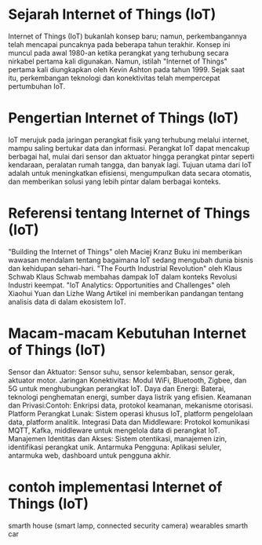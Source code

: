 # Sejarah Internet of Things (IoT)
  Internet of Things (IoT) bukanlah konsep baru; namun, perkembangannya telah mencapai puncaknya pada beberapa tahun terakhir.
  Konsep ini muncul pada awal 1980-an ketika perangkat yang terhubung secara nirkabel pertama kali digunakan. Namun, istilah "Internet of Things" pertama kali diungkapkan oleh Kevin Ashton pada tahun 1999.
  Sejak saat itu, perkembangan teknologi dan konektivitas telah mempercepat pertumbuhan IoT.
# Pengertian Internet of Things (IoT)
  IoT merujuk pada jaringan perangkat fisik yang terhubung melalui internet, mampu saling bertukar data dan informasi. 
  Perangkat IoT dapat mencakup berbagai hal, mulai dari sensor dan aktuator hingga perangkat pintar seperti kendaraan, peralatan rumah tangga, dan banyak lagi. 
  Tujuan utama dari IoT adalah untuk meningkatkan efisiensi, mengumpulkan data secara otomatis, dan memberikan solusi yang lebih pintar dalam berbagai konteks.
# Referensi tentang Internet of Things (IoT)
  "Building the Internet of Things" oleh Maciej Kranz
  Buku ini memberikan wawasan mendalam tentang bagaimana IoT sedang mengubah dunia bisnis dan kehidupan sehari-hari.
  "The Fourth Industrial Revolution" oleh Klaus Schwab
  Klaus Schwab membahas dampak IoT dalam konteks Revolusi Industri keempat.
  "IoT Analytics: Opportunities and Challenges" oleh Xiaohui Yuan dan Lizhe Wang
  Artikel ini memberikan pandangan tentang analisis data di dalam ekosistem IoT.
# Macam-macam Kebutuhan Internet of Things (IoT)
  Sensor dan Aktuator: Sensor suhu, sensor kelembaban, sensor gerak, aktuator motor.
  Jaringan Konektivitas: Modul WiFi, Bluetooth, Zigbee, dan 5G untuk menghubungkan perangkat IoT.
  Daya dan Energi: Baterai, teknologi penghematan energi, sumber daya listrik yang efisien.
  Keamanan dan Privasi:Contoh: Enkripsi data, protokol keamanan, mekanisme otorisasi.
  Platform Perangkat Lunak: Sistem operasi khusus IoT, platform pengelolaan data, platform analitik.
  Integrasi Data dan Middleware: Protokol komunikasi MQTT, Kafka, middleware untuk mengelola data di perangkat IoT.
  Manajemen Identitas dan Akses: Sistem otentikasi, manajemen izin, identifikasi perangkat unik.
  Antarmuka Pengguna: Aplikasi seluler, antarmuka web, dashboard untuk pengguna akhir.
# contoh implementasi Internet of Things (IoT)
  smarth house (smart lamp, connected security camera)
  wearables
  smarth car
